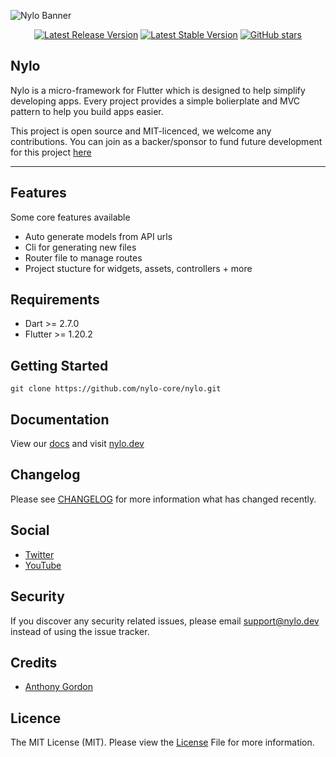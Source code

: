 ![Nylo Banner](https://woosignal.com/images/nylo_banner.png)

<p align="center">
  <a href="/"><img src="https://img.shields.io/github/v/release/woosignal/flutter-woocommerce-app?style=plastic" alt="Latest Release Version"></a>
  <a href="/"><img src="https://img.shields.io/github/license/woosignal/flutter-woocommerce-app?style=plastic" alt="Latest Stable Version"></a>
  <a href="/"><img alt="GitHub stars" src="https://img.shields.io/github/stars/woosignal/flutter-woocommerce-app?style=plastic"></a>
</p>

## Nylo

Nylo is a micro-framework for Flutter which is designed to help simplify developing apps. Every project provides a simple bolierplate and MVC pattern to help you build apps easier. 

This project is open source and MIT-licenced, we welcome any contributions. You can join as a backer/sponsor to fund future development for this project [here](https://nylo.dev)

---

## Features
Some core features available 
* Auto generate models from API urls
* Cli for generating new files 
* Router file to manage routes 
* Project stucture for widgets, assets, controllers + more

## Requirements
* Dart >= 2.7.0
* Flutter >= 1.20.2

## Getting Started

```
git clone https://github.com/nylo-core/nylo.git
```

## Documentation
View our [docs](https://nylo.dev/docs) and visit [nylo.dev](https://nylo.dev)

## Changelog
Please see [CHANGELOG](https://woosignal.com) for more information what has changed recently.

## Social
* [Twitter](https://twitter.com/nylo-dev)
* [YouTube](https://youtube.com)

## Security
If you discover any security related issues, please email support@nylo.dev instead of using the issue tracker.

## Credits
* [Anthony Gordon](https://github.com/agordn52)

## Licence

The MIT License (MIT). Please view the [License](https://github.com/nylo-core/nylo/blob/master/licence) File for more information.
